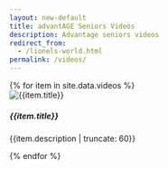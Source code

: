 ```yaml
---
layout: new-default
title: advantAGE Seniors Videos
description: Advantage seniors videos
redirect_from:
  - /lionels-world.html
permalink: /videos/
---
```

<script src="http://www.youtube.com/player_api"></script>
<section id="advantage-videos">
    <div class="container">
        <div class="row justify-content-md-center">
            {% for item in site.data.videos %}
                <div class="col-12 col-md-6 col-lg-4 mt-20">
                    <div id="video{{forloop.index}}" video-url="https://www.youtube.com/watch?v={{item.id}}">
                        <div class="card border shadow">
                            <div class="card-img-top video">
                                <img src="https://img.youtube.com/vi/{{item.id}}/hqdefault.jpg" alt="{{item.title}}">
                            </div>
                            <div class="card-body">
                                <h5 class="title">{{item.title}}</h5>
                                <p>{{item.description | truncate: 60}}</p>
                                <div class="text-right"></div>
                            </div>
                        </div>
                    </div>
                </div>
            {% endfor %}
        </div>
    </div>
</section>
